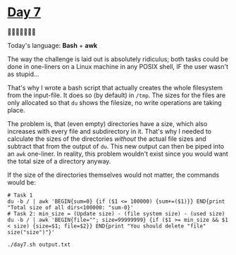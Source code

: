 # [Day 7](https://adventofcode.com/2022/day/7) 
:gift::gift::gift::gift::gift::gift::gift:

Today's language: **Bash** + **awk**

The way the challenge is laid out is absolutely ridiculus; both tasks could be done in one-liners on a Linux machine in any POSIX shell, 
IF the user wasn't as stupid...

That's why I wrote a bash script that actually creates the whole filesystem from the input-file.
It does so (by default) in `/tmp`. The sizes for the files are only allocated so that `du` shows the filesize, no write operations are taking place.

The problem is, that (even empty) directories have a size, which also increases with every file and subdirectory in it.
That's why I needed to calculate the sizes of the directories *without* the actual file sizes and subtract that from the output of `du`.
This new output can then be piped into an `awk` one-liner. In reality, this problem wouldn't exist since you would want the total size of a directory anyway.

If the size of the directories themselves would not matter, the commands would be:
```shell
# Task 1
du -b / | awk 'BEGIN{sum=0} {if ($1 <= 100000) {sum+=($1)}} END{print "Total size of all dirs<100000: "sum-0}'
# Task 2: min_size = (Update size) - (file system size) - (used size)
du -b / | awk 'BEGIN{file=""; size=99999999} {if ($1 >= min_size && $1 < size) {size=$1; file=$2}} END{print "You should delete "file" size("size")"}'
```

```shell
./day7.sh output.txt
```
